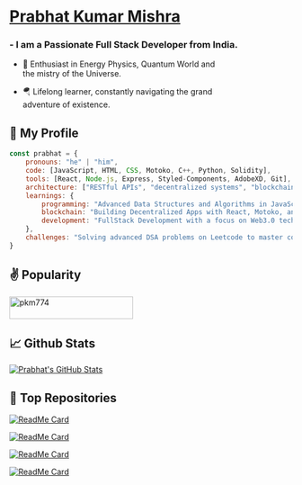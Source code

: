 <p>
  <a align="left" href="https://github.com/prabhatKrMishra">
    <h1>Prabhat Kumar Mishra</h1>
  </a>
</p>

<p>
<h3>
  - I am a Passionate Full Stack Developer from India.
</h3>
</p>

<p>

  - 🚀 Enthusiast in Energy Physics, Quantum World and <br /> the mistry of the Universe.

  - 🪂 Lifelong learner, constantly navigating the grand <br /> adventure of existence.
</p>

<p>
<h2 align="left">
  &#x1F935; My Profile
</h2>
</p>

```javascript
const prabhat = {
    pronouns: "he" | "him",
    code: [JavaScript, HTML, CSS, Motoko, C++, Python, Solidity],
    tools: [React, Node.js, Express, Styled-Components, AdobeXD, Git],
    architecture: ["RESTful APIs", "decentralized systems", "blockchain integration", "smart contracts"],
    learnings: {
        programming: "Advanced Data Structures and Algorithms in JavaScript",
        blockchain: "Building Decentralized Apps with React, Motoko, and Internet Computer",
        development: "FullStack Development with a focus on Web3.0 technologies",
    },
    challenges: "Solving advanced DSA problems on Leetcode to master competitive programming."
}
```

<p>
<h2 align="left">
  &#x270C; Popularity
</h2>
<span>
  <img src="https://camo.githubusercontent.com/5f865d82b7324e88dd870f0a4539e86a9c516fdc52da5c0612ec61805bcdc742/68747470733a2f2f6b6f6d617265762e636f6d2f67687076632f3f757365726e616d653d706b6d373734267374796c653d666c61742d737175617265" alt="pkm774" width="220" height="40" />
</span>
</p>

<p>
<h2 align="left">
  &#x1f4c8; Github Stats
</h2>
<a href="https://github.com/prabhatKrMishra/prabhatKrMishra">
  <img src="https://github-readme-stats.vercel.app/api?username=prabhatKrMishra&show_icons=true&line_height=27&count_private=true&theme=synthwave" alt="Prabhat's GitHub Stats" />
</a>
</p>

<p>
<h2 align="left">
  &#x1F31F; Top Repositories
</h2>

[![ReadMe Card](https://github-readme-stats.vercel.app/api/pin/?username=prabhatKrMishra&repo=SparkNest&theme=merko)](https://github.com/prabhatKrMishra/SparkNest)

[![ReadMe Card](https://github-readme-stats.vercel.app/api/pin/?username=prabhatKrMishra&repo=Blog-Mania&theme=merko)](https://github.com/prabhatKrMishra/Blog-Mania)

[![ReadMe Card](https://github-readme-stats.vercel.app/api/pin/?username=prabhatKrMishra&repo=DBank&theme=merko)](https://github.com/prabhatKrMishra/DBank)

[![ReadMe Card](https://github-readme-stats.vercel.app/api/pin/?username=prabhatKrMishra&repo=android-kernel-tools&theme=merko)](https://github.com/prabhatKrMishra/android-kernel-tools)
</p>